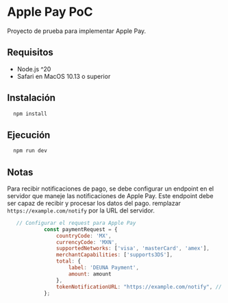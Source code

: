 # Apple Pay PoC

Proyecto de prueba para implementar Apple Pay.

## Requisitos
- Node.js ^20
- Safari en MacOS 10.13 o superior

## Instalación
```bash
  npm install
```

## Ejecución
```bash
  npm run dev
```

## Notas
Para recibir notificaciones de pago, se debe configurar un endpoint en el servidor que maneje las notificaciones de Apple Pay. Este endpoint debe ser capaz de recibir y procesar los datos del pago.
remplazar `https://example.com/notify` por la URL del servidor.
```js
   // Configurar el request para Apple Pay
            const paymentRequest = {
                countryCode: 'MX',
                currencyCode: 'MXN',
                supportedNetworks: ['visa', 'masterCard', 'amex'],
                merchantCapabilities: ['supports3DS'],
                total: {
                    label: 'DEUNA Payment',
                    amount: amount
                },
                tokenNotificationURL: "https://example.com/notify", // URL de nuestro server para recibir notificaciones de pago
            };
```

